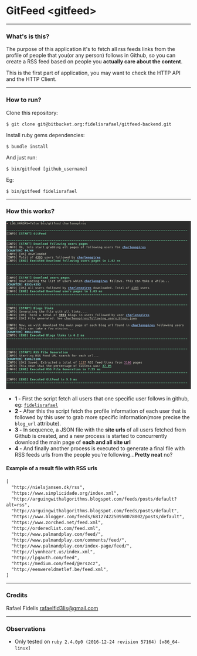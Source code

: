 # GitFeed <gitfeed\>

---

### What's is this?

The purpose of this application it's to fetch all rss feeds links from the profile of people that you(or any person) follows in Github, so you can create a RSS feed based on people you **actually care about the content**.  

This is the first part of application, you may want to check the HTTP API and the HTTP Client.

---

### How to run?

Clone this repository:

```
$ git clone git@bitbucket.org:fidelisrafael/gitfeed-backend.git
```

Install ruby gems dependencies:

```
$ bundle install
```

And just run:

```
$ bin/gitfeed [github_username]
```

Eg:

```
$ bin/gitfeed fidelisrafael
```

---

### How this works?

![Screenshot of script running](./assets/images/run_example.png)  

* **1 -** First the script fetch all users that one specific user follows in github, eg: [`fidelisrafael`](https://api.github.com/users/fidelisrafael/following)  
* **2 -** After this the script fetch the profile information of each user that is followed by this user to grab more specific information(more precise the `blog_url` attribute).  
* **3 -** In sequence, a JSON file with the **site urls** of all users fetched from Github is created, and a new process is started to concurrently download the main page of **each and all site url**  
* **4 -** And finally another process is executed to generate a final file with RSS feeds urls from the people you're following...**Pretty neat** no?

#### Example of a result file with RSS urls

```
[
  "http://nielsjansen.dk/rss",
  "https://www.simplicidade.org/index.xml",
  "http://arguingwithalgorithms.blogspot.com/feeds/posts/default?alt=rss",
  "http://arguingwithalgorithms.blogspot.com/feeds/posts/default",
  "https://www.blogger.com/feeds/6812742250950078002/posts/default",
  "https://www.zorched.net/feed.xml",
  "http://orderedlist.com/feed.xml",
  "http://www.palmandplay.com/feed/",
  "http://www.palmandplay.com/comments/feed/",
  "http://www.palmandplay.com/index-page/feed/",
  "http://lyonheart.us/index.xml",
  "http://lpgauth.com/feed",
  "https://medium.com/feed/@erszcz",
  "http://eenwereldmetlef.be/feed.xml",
]
```

---

### Credits

Rafael Fidelis <rafaelfid3lis@gmail.com>

---

### Observations

- Only tested on `ruby 2.4.0p0 (2016-12-24 revision 57164) [x86_64-linux]`

